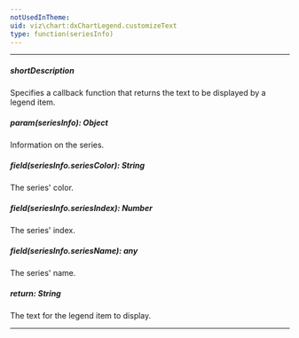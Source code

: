 ```yaml
---
notUsedInTheme: 
uid: viz\chart:dxChartLegend.customizeText
type: function(seriesInfo)
---
```

---
##### shortDescription
Specifies a callback function that returns the text to be displayed by a legend item.

##### param(seriesInfo): Object
Information on the series.

##### field(seriesInfo.seriesColor): String
The series' color.

##### field(seriesInfo.seriesIndex): Number
The series' index.

##### field(seriesInfo.seriesName): any
The series' name.

##### return: String
The text for the legend item to display.

---
<!--
#include dataviz-ref-functioncontext
-->